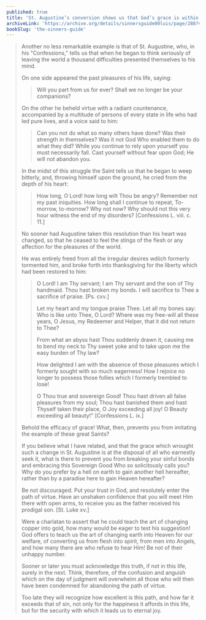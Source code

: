 ```yaml
---
published: true
title: 'St. Augustine’s conversion shows us that God’s grace is within everyone’s reach'
archiveLink: 'https://archive.org/details/sinnersguide00luis/page/288?view=theater'
bookSlug: 'the-sinners-guide'
---
```


> Another no less remarkable example is that of St. Augustine, who, in his "Confessions," tells us that when he began to think seriously of leaving the world a thousand difficulties presented themselves to his mind.
> 
> On one side appeared the past pleasures of his life, saying:
> 
>> Will you part from us for ever? Shall we no longer be your companions?
> 
> On the other he beheld virtue with a radiant countenance, accompanied by a multitude of persons of every state in life who had led pure lives, and a voice said to him:
> 
>> Can you not do what so many others have done? Was their strength in themselves? Was it not God Who enabled them to do what they did? While you continue to rely upon yourself you must necessarily fall. Cast yourself without fear upon God; He will not abandon you.
> 
> In the midst of this struggle the Saint tells us that he began to weep bitterly, and, throwing himself upon the ground, he cried from the depth of his heart:
> 
>> How long, O Lord! how long wilt Thou be angry? Remember not my past iniquities. How long shall I continue to repeat, To-morrow, to-morrow? Why not now? Why should not this very hour witness the end of my disorders? [Confessions L. viii. c. 11.]
> 
> No sooner had Augustine taken this resolution than his heart was changed, so that he ceased to feel the stings of the flesh or any affection for the pleasures of the world.
> 
> He was entirely freed from all the irregular desires wdiich formerly tormented him, and broke forth into thanksgiving for the liberty which had been restored to him:
> 
>> O Lord! I am Thy servant; I am Thy servant and the son of Thy handmaid. Thou hast broken my bonds. I will sacrifice to Thee a sacrifice of praise. [Ps. cxv.]
>> 
>> Let my heart and my tongue praise Thee. Let all my bones say: Who is like unto Thee, O Lord? Where was my free-will all these years, O Jesus, my Redeemer and Helper, that it did not return to Thee?
>> 
>> From what an abyss hast Thou suddenly drawn it, causing me to bend my neck to Thy sweet yoke and to take upon me the easy burden of Thy law?
>> 
>> How delighted I am with the absence of those pleasures which I formerly sought with so much eagerness! How I rejoice no longer to possess those follies which I formerly trembled to lose!
>> 
>> O Thou true and sovereign Good! Thou hast driven all false pleasures from my soul; Thou hast banished them and hast Thyself taken their place, O Joy exceeding all joy! O Beauty exceeding all beauty!" [Confessions L. ix.]
> 
> Behold the efficacy of grace! What, then, prevents you from imitating the example of these great Saints?
> 
> If you believe what I have related, and that the grace which wrought such a change in St. Augustine is at the disposal of all who earnestly seek it, what is there to prevent you from breaking your sinful bonds and embracing this Sovereign Good Who so solicitously calls you? Why do you prefer by a hell on earth to gain another hell hereafter, rather than by a paradise here to gain Heaven hereafter?
> 
> Be not discouraged. Put your trust in God, and resolutely enter the path of virtue. Have an unshaken confidence that you will meet Him there with open arms, to receive you as the father received his prodigal son. [St. Luke xv.]
> 
> Were a charlatan to assert that he could teach the art of changing copper into gold, how many would be eager to test his suggestion! God offers to teach us the art of changing earth into Heaven for our welfare, of converting us from flesh into spirit, from men into Angels, and how many there are who refuse to hear Him! Be not of their unhappy number.
> 
> Sooner or later you must acknowledge this truth, if not in this life, surely in the next. Think, therefore, of the confusion and anguish which on the day of judgment will overwhelm all those who will then have been condemned for abandoning the path of virtue.
> 
> Too late they will recognize how excellent is this path, and how far it exceeds that of sin, not only for the happiness it affords in this life, but for the security with which it leads us to eternal joy.
